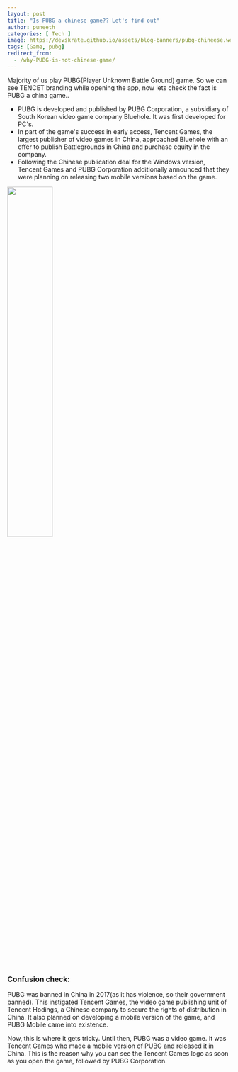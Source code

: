 ```yaml
---
layout: post
title: "Is PUBG a chinese game?? Let's find out"
author: puneeth
categories: [ Tech ]
image: https://devskrate.github.io/assets/blog-banners/pubg-chineese.webp
tags: [Game, pubg]
redirect_from:
  - /why-PUBG-is-not-chinese-game/
---
```


Majority of us play PUBG(Player Unknown Battle Ground) game. So we can see TENCET branding while opening the app, now lets check the fact is PUBG a china game..

+ PUBG is developed and published by PUBG Corporation, a subsidiary of South Korean video game company Bluehole. It was first developed for PC's.
+ In part of the game's success in early access, Tencent Games, the largest publisher of video games in China, approached Bluehole with an offer to publish Battlegrounds in China and purchase equity in the company.
+ Following the Chinese publication deal for the Windows version, Tencent Games and PUBG Corporation additionally announced that they were planning on releasing two mobile versions based on the game.

<a href="{{site.baseurl}}/assets/images/games/pubg-release-timeline.jpg" data-lightbox="image-1" data-title="PUBG Release Timeline"><img width="45%" src="{{site.baseurl}}/assets/images/games/pubg-release-timeline.jpg"></a>

### Confusion check:
PUBG was banned in China in 2017(as it has violence, so their government banned). This instigated Tencent Games, the video game publishing unit of Tencent Hodings, a Chinese company to secure the rights of distribution in China. It also planned on developing a mobile version of the game, and PUBG Mobile came into existence.

Now, this is where it gets tricky. Until then, PUBG was a video game. It was Tencent Games who made a mobile version of PUBG and released it in China. This is the reason why you can see the Tencent Games logo as soon as you open the game, followed by PUBG Corporation.